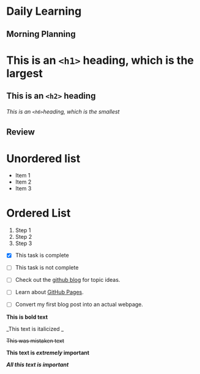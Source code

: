 # Daily Learning
## Morning Planning

# This is an `<h1>` heading, which is the largest

## This is an `<h2>` heading

###### This is an `<h6>`heading, which is the smallest

## Review


# Unordered list
- Item 1
- Item 2
- Item 3

# Ordered List
1. Step 1
1. Step 2
1. Step 3

- [x] This task is complete
- [ ] This task is not complete

- [ ] Check out the [github blog](https://github.blog/) for topic ideas.
- [ ] Learn about [GitHub Pages](https://skills.github.com/#first-day-on-github).
- [ ] Convert my first blog post into an actual webpage.

**This is bold text**

_This text is italicized  _

~~This was mistaken text~~

**This text is _extremely_ important**

***All this text is important***



